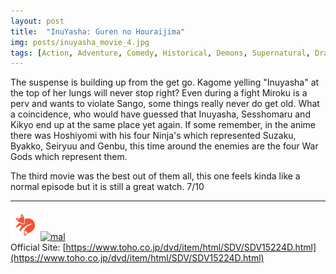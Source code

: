 ```yaml
---
layout: post
title:  "InuYasha: Guren no Houraijima"
img: posts/inuyasha_movie_4.jpg
tags: [Action, Adventure, Comedy, Historical, Demons, Supernatural, Drama, Magic, Romance, Fantasy, Shounen, InuYasha]
---
```


The suspense is building up from the get go. Kagome yelling "Inuyasha" at the top of her lungs will never stop right? Even during a fight Miroku is a perv and wants to violate Sango, some things really never do get old.
What a coincidence, who would have guessed that Inuyasha, Sesshomaru and Kikyo end up at the same place yet again.
If some remember, in the anime there was Hoshiyomi with his four Ninja's which represented Suzaku, Byakko, Seiryuu and Genbu, this time around the enemies are the four War Gods which represent them.

   
The third movie was the best out of them all, this one feels kinda like a normal episode but it is still a great watch. 7/10

---

[![kitsu](..\assets\img\kitsu.png)](https://kitsu.io/anime/inu-yasha-fire-on-the-mystic-island)[![mal](..\assets\img\mal.ico)](https://myanimelist.net/anime/449/InuYasha_Movie_4__Guren_no_Houraijima)  
Official Site: [https://www.toho.co.jp/dvd/item/html/SDV/SDV15224D.html](https://www.toho.co.jp/dvd/item/html/SDV/SDV15224D.html)  